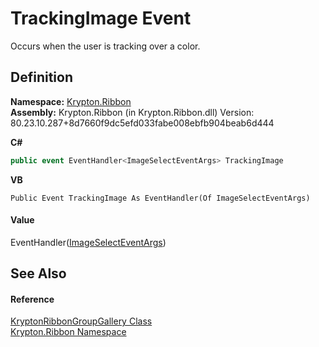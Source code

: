 # TrackingImage Event


Occurs when the user is tracking over a color.



## Definition
**Namespace:** <a href="1e9bc734-cff9-e9b8-f013-94cdac669794.md">Krypton.Ribbon</a>  
**Assembly:** Krypton.Ribbon (in Krypton.Ribbon.dll) Version: 80.23.10.287+8d7660f9dc5efd033fabe008ebfb904beab6d444

**C#**
``` C#
public event EventHandler<ImageSelectEventArgs> TrackingImage
```
**VB**
``` VB
Public Event TrackingImage As EventHandler(Of ImageSelectEventArgs)
```



#### Value
EventHandler(<a href="7c169691-9bbc-07cf-eb42-a99df5f4569c.md">ImageSelectEventArgs</a>)

## See Also


#### Reference
<a href="f687c768-aa72-8583-c560-27549423dd1e.md">KryptonRibbonGroupGallery Class</a>  
<a href="1e9bc734-cff9-e9b8-f013-94cdac669794.md">Krypton.Ribbon Namespace</a>  
